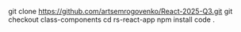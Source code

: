 git clone https://github.com/artsemrogovenko/React-2025-Q3.git
git checkout class-components
cd rs-react-app
npm install
code .
